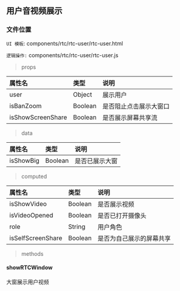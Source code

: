 ## 用户音视频展示

### 文件位置

`UI 模板`: components/rtc/rtc-user/rtc-user.html

`逻辑操作:` components/rtc/rtc-user/rtc-user.js

> props

|  属性名      | 类型     | 说明     |
| :---------- | :------- | :------- |
| user | Object |  展示用户 |
| isBanZoom |  Boolean | 是否阻止点击展示大窗口 |
| isShowScreenShare |  Boolean | 是否展示屏幕共享流 |

> data

|  属性名      | 类型     | 说明     |
| :---------- | :------- | :------- |
| isShowBig | Boolean |  是否已展示大窗 |

> computed

|  属性名      | 类型     | 说明     |
| :---------- | :------- | :------- |
| isShowVideo | Boolean |  是否展示视频 |
| isVideoOpened |  Boolean | 是否已打开摄像头 |
| role |  String | 用户角色 |
| isSelfScreenShare |  Boolean | 是否为自己展示的屏幕共享 |

> methods

#### showRTCWindow

大窗展示用户视频